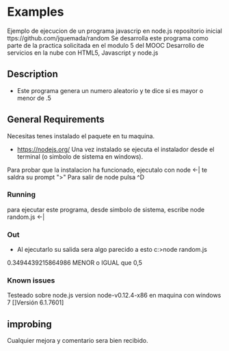 # Examples
Ejemplo de ejecucion de un programa javascrip en node.js 
repositorio inicial ttps://github.com/jquemada/random
Se desarrolla este programa como parte de la practica solicitada en el modulo 5
del MOOC Desarrollo de servicios en la nube con HTML5, Javascript y node.js
## Description 
* Este programa genera un numero aleatorio y te dice si es mayor o menor de .5

## General Requirements
Necesitas tenes instalado el paquete en tu maquina.


* https://nodejs.org/
 Una vez instalado se ejecuta el instalador desde el terminal  (o simbolo de sistema en windows).
 
Para probar que la instalacion ha funcionado, ejecutalo con node <-|
te saldra su prompt ">"
Para salir 	de node pulsa ^D

### Running
para ejecutar este programa, desde simbolo de sistema, escribe
node random.js <-|

### Out
* Al ejecutarlo su salida sera algo parecido a esto
c:\>node random.js

0.3494439215864986 MENOR o IGUAL que 0,5

### Known issues
Testeado sobre node.js version node-v0.12.4-x86
en maquina con windows 7 []Versión 6.1.7601]

## improbing
Cualquier mejora  y comentario sera bien recibido.

